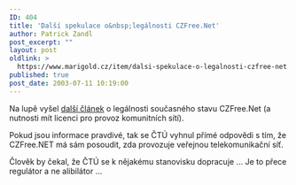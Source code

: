 ```yaml
---
ID: 404
title: 'Další spekulace o&nbsp;legálnosti CZFree.Net'
author: Patrick Zandl
post_excerpt: ""
layout: post
oldlink: >
  https://www.marigold.cz/item/dalsi-spekulace-o-legalnosti-czfree-net
published: true
post_date: 2003-07-11 10:19:00
---
```

<p>
Na lupě vyšel <A href="http://www.lupa.cz/clanek.php3?show=2922">další článek</A> o legálnosti současného stavu CZFree.Net (a nutnosti mít licenci pro provoz komunitních sítí). </p>

<p>
Pokud jsou informace pravdivé, tak se ČTÚ vyhnul přímé odpovědi s tím, že CZFree.NET má sám posoudit, zda provozuje veřejnou telekomunikační síť. </p>

<p>
Člověk by čekal, že ČTÚ se k nějakému stanovisku dopracuje ... Je to přece regulátor a ne alibilátor ...</p>
